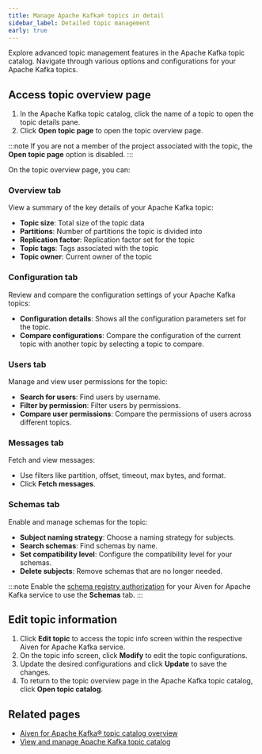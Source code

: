 ```yaml
---
title: Manage Apache Kafka® topics in detail
sidebar_label: Detailed topic management
early: true
---
```


Explore advanced topic management features in the Apache Kafka topic catalog. Navigate through various options and configurations for your Apache Kafka topics.

## Access topic overview page

1. In the Apache Kafka topic catalog, click the name of a topic to open the topic details
   pane.
1. Click **Open topic page** to open the topic overview page.

:::note
If you are not a member of the project associated with the topic, the
**Open topic page** option is disabled.
:::


On the topic overview page, you can:

### Overview tab

View a summary of the key details of your Apache Kafka topic:

- **Topic size**: Total size of the topic data
- **Partitions**: Number of partitions the topic is divided into
- **Replication factor**: Replication factor set for the topic
- **Topic tags**: Tags associated with the topic
- **Topic owner**: Current owner of the topic

### Configuration tab

Review and compare the configuration settings of your Apache Kafka topics:

- **Configuration details**: Shows all the configuration parameters set for the topic.
- **Compare configurations**: Compare the configuration of the current topic with
  another topic by selecting a topic to compare.

### Users tab

Manage and view user permissions for the topic:

- **Search for users**: Find users by username.
- **Filter by permission**: Filter users by permissions.
- **Compare user permissions**: Compare the permissions of users across different topics.

### Messages tab

Fetch and view messages:

- Use filters like partition, offset, timeout, max bytes, and format.
- Click **Fetch messages**.

### Schemas tab

Enable and manage schemas for the topic:

- **Subject naming strategy**: Choose a naming strategy for subjects.
- **Search schemas**: Find schemas by name.
- **Set compatibility level**: Configure the compatibility level for your schemas.
- **Delete subjects**: Remove schemas that are no longer needed.

:::note
Enable the [schema registry authorization](/docs/products/kafka/concepts/schema-registry-authorization)
for your Aiven for Apache Kafka service to use the **Schemas** tab.
:::

## Edit topic information

1. Click **Edit topic** to access the topic info screen within the
   respective Aiven for Apache Kafka service.
1. On the topic info screen, click **Modify** to edit the topic configurations.
1. Update the desired configurations and click **Update** to save the changes.
1. To return to the topic overview page in the Apache Kafka topic catalog,
   click **Open topic catalog**.

## Related pages

- [Aiven for Apache Kafka® topic catalog overview](/docs/products/kafka/concepts/topic-catalog-overview)
- [View and manage Apache Kafka topic catalog](/docs/products/kafka/howto/view-kafka-topic-catalog)
